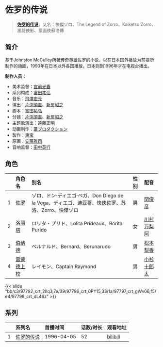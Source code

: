 # 佐罗的传说


> <u>**[佐罗的传说](https://bgm.tv/subject/10965)**</u>，又名：快傑ゾロ、The Legend of Zorro、Kaiketsu Zorro、黑龍俠影、蒙面俠蘇洛傳

## 简介

基于Johnston McCulley所著传奇英雄佐罗的小说，以在日本国外播放为前提所制作的动画，1990年在日本以外各国播放，日本则到1996年才在电视台播出。


**制作人员：**
- 美术监督：[宮前光春](https://bgm.tv/person/6256)
- 系列构成：[富田祐弘](https://bgm.tv/person/486)
- 音乐：[飛澤宏元](https://bgm.tv/person/1008)
- 演出：[片渕須直](https://bgm.tv/person/2305)、[新房昭之](https://bgm.tv/person/692)
- 脚本：[富田祐弘](https://bgm.tv/person/486)
- 分镜：[片渕須直](https://bgm.tv/person/2305)、[新房昭之](https://bgm.tv/person/692)
- 主题歌演出：[遠藤正明](https://bgm.tv/person/6722)
- 动画制作：[葦プロダクション](https://bgm.tv/person/2265)
- 製作：[東宝](https://bgm.tv/person/985)
- 原画：[安藤雅司](https://bgm.tv/person/1592)
- 音响监督：[田中英行](https://bgm.tv/person/98)

## 角色

|     |   角色名   |   别名  | 性别 |  配音  |
|:--- |:------  |:----      |:---  |:--   |
| 1 | [佐罗](https://bgm.tv/character/97792) | ゾロ、ドン·ディエゴ·ベガ、Don Diego de la Vega、ディエゴ、迪亚哥、快侠佐罗、苏洛、Zorro、快傑ゾロ | 男 | [関俊彦](https://bgm.tv/person/3854) |
| 2 | [洛丽塔](https://bgm.tv/character/97796) | ロリタ・プリド、Lolita Prideaux、Rorita Purido | 女 | [川村万梨阿](https://bgm.tv/person/4186) |
| 3 | [伯纳德](https://bgm.tv/character/97797) | ベルナルド、Bernard、Berunarudo | 男 | [松本梨香](https://bgm.tv/person/4205) |
| 4 | [雷蒙德上校](https://bgm.tv/character/97798) | レイモン、Captain Raymond | 男 | [小杉十郎太](https://bgm.tv/person/4302) |

{{< slide "bb/c3/97792_crt_2IIq3,7e/39/97796_crt_0PY15,33/1a/97797_crt_gWv66,f5/e4/97798_crt_dL46z" >}}

## 系列

|     |   系列名   |   首播时间  | 话数/时长  | 观看地址 |
|:---  |:------    |:----      |:---       |:---  |
| 1 |[佐罗的传说](https://bgm.tv/subject/10965)| 1996-04-05 | 52 | [bilibili](https://www.bilibili.com/bangumi/play/ss2296)  |



